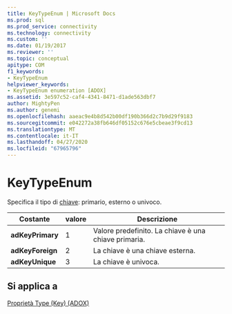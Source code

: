 ```yaml
---
title: KeyTypeEnum | Microsoft Docs
ms.prod: sql
ms.prod_service: connectivity
ms.technology: connectivity
ms.custom: ''
ms.date: 01/19/2017
ms.reviewer: ''
ms.topic: conceptual
apitype: COM
f1_keywords:
- KeyTypeEnum
helpviewer_keywords:
- KeyTypeEnum enumeration [ADOX]
ms.assetid: 3e597c52-caf4-4341-8471-d1ade563dbf7
author: MightyPen
ms.author: genemi
ms.openlocfilehash: aaeac9e4b8d542b00df190b366d2c7b9d29f9183
ms.sourcegitcommit: e042272a38fb646df05152c676e5cbeae3f9cd13
ms.translationtype: MT
ms.contentlocale: it-IT
ms.lasthandoff: 04/27/2020
ms.locfileid: "67965796"
---
```

# <a name="keytypeenum"></a>KeyTypeEnum
Specifica il tipo di [chiave](../../../ado/reference/adox-api/key-object-adox.md): primario, esterno o univoco.  
  
|Costante|valore|Descrizione|  
|--------------|-----------|-----------------|  
|**adKeyPrimary**|1|Valore predefinito. La chiave è una chiave primaria.|  
|**adKeyForeign**|2|La chiave è una chiave esterna.|  
|**adKeyUnique**|3|La chiave è univoca.|  
  
## <a name="applies-to"></a>Si applica a  
 [Proprietà Type (Key) (ADOX)](../../../ado/reference/adox-api/type-property-key-adox.md)

